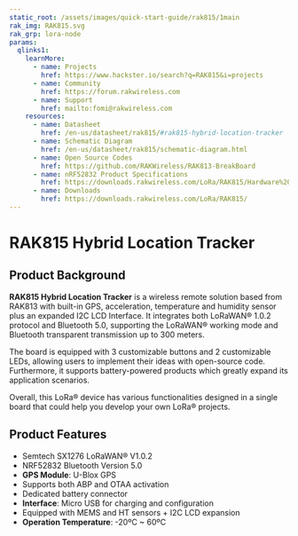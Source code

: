 ```yaml
---
static_root: /assets/images/quick-start-guide/rak815/1main
rak_img: RAK815.svg
rak_grp: lora-node
params:
  qlinks1:
    learnMore:
      - name: Projects 
        href: https://www.hackster.io/search?q=RAK815&i=projects
      - name: Community
        href: https://forum.rakwireless.com
      - name: Support
        href: mailto:fomi@rakwireless.com
    resources:
      - name: Datasheet
        href: /en-us/datasheet/rak815/#rak815-hybrid-location-tracker
      - name: Schematic Diagram
        href: /en-us/datasheet/rak815/schematic-diagram.html
      - name: Open Source Codes
        href: https://github.com/RAKWireless/RAK813-BreakBoard
      - name: nRF52832 Product Specifications
        href: https://downloads.rakwireless.com/LoRa/RAK815/Hardware%20Specification/nRF52832_Product%20_Specification_v1.3.pdf
      - name: Downloads
        href: https://downloads.rakwireless.com/LoRa/RAK815/
---
```


# RAK815 Hybrid Location Tracker

<rk-img
  :src="`${$frontmatter.static_root}/rak815-overview.jpg`"
  width="75%"
  figure-number="1"
  caption="RAK815 Hybrid Location Tracker"
/>

## Product Background

**RAK815 Hybrid Location Tracker** is a wireless remote solution based from RAK813 with built-in GPS, acceleration, temperature and humidity sensor plus an expanded I2C LCD Interface. It integrates both LoRaWAN® 1.0.2 protocol and Bluetooth 5.0, supporting the LoRaWAN® working mode and Bluetooth transparent transmission up to 300 meters.

The board is equipped with 3 customizable buttons and 2 customizable LEDs, allowing users to implement their ideas with open-source code. Furthermore, it supports battery-powered products which greatly expand its application scenarios.

Overall, this LoRa® device has various functionalities designed in a single board that could help you develop your own LoRa® projects.

<rk-btn
  src="quick-start-guide.html"
  label="Setup your RAK815 Hybrid Location Tracker"
/>

<rk-quick-links :params="$page.frontmatter.params.qlinks1" />

## Product Features

- Semtech SX1276 LoRaWAN® V1.0.2
- NRF52832 Bluetooth Version 5.0
- **GPS Module**: U-Blox GPS
- Supports both ABP and OTAA activation
- Dedicated battery connector
- **Interface**: Micro USB for charging and configuration
- Equipped with MEMS and HT sensors + I2C LCD expansion
- **Operation Temperature**: -20ºC ~ 60ºC
